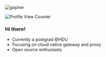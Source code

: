 ![gopher](https://user-images.githubusercontent.com/40317966/235357881-9b32bd32-e075-4018-b9b0-8a2718c26a3c.png)

![Profile View Counter](https://komarev.com/ghpvc/?username=shawnh2)

### Hi there!

- Currently a postgrad @HDU
- Focusing on cloud native gateway and proxy
- Open source enthusiasts
